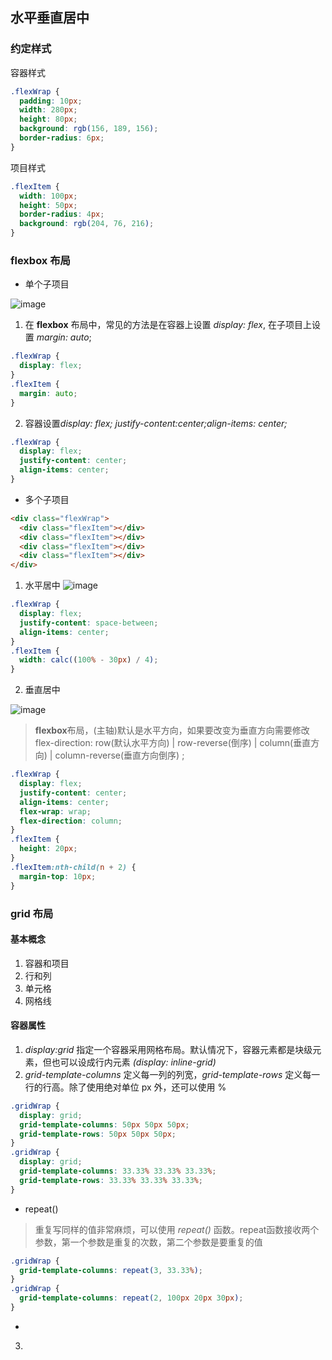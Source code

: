 ## 水平垂直居中

### 约定样式

容器样式

```css
.flexWrap {
  padding: 10px;
  width: 280px;
  height: 80px;
  background: rgb(156, 189, 156);
  border-radius: 6px;
}
```

项目样式

```css
.flexItem {
  width: 100px;
  height: 50px;
  border-radius: 4px;
  background: rgb(204, 76, 216);
}
```

### flexbox 布局

- 单个子项目

![image](http://cdn.jrsq.fun/1615445742121/1.png)

1. 在 **flexbox** 布局中，常见的方法是在容器上设置 _display: flex_, 在子项目上设置 _margin: auto_;

```css
.flexWrap {
  display: flex;
}
.flexItem {
  margin: auto;
}
```

2. 容器设置*display: flex; justify-content:center;align-items: center;*

```css
.flexWrap {
  display: flex;
  justify-content: center;
  align-items: center;
}
```

- 多个子项目

```html
<div class="flexWrap">
  <div class="flexItem"></div>
  <div class="flexItem"></div>
  <div class="flexItem"></div>
  <div class="flexItem"></div>
</div>
```

1. 水平居中
   ![image](3.png)

```css
.flexWrap {
  display: flex;
  justify-content: space-between;
  align-items: center;
}
.flexItem {
  width: calc((100% - 30px) / 4);
}
```

2. 垂直居中

![image](http://cdn.jrsq.fun/1615445742121/2.png)

> **flexbox**布局，(主轴)默认是水平方向，如果要改变为垂直方向需要修改 flex-direction: row(默认水平方向) | row-reverse(倒序) | column(垂直方向) | column-reverse(垂直方向倒序) ;

```css
.flexWrap {
  display: flex;
  justify-content: center;
  align-items: center;
  flex-wrap: wrap;
  flex-direction: column;
}
.flexItem {
  height: 20px;
}
.flexItem:nth-child(n + 2) {
  margin-top: 10px;
}
```

### grid 布局

#### 基本概念

1. 容器和项目
2. 行和列
3. 单元格
4. 网格线

#### 容器属性

1. _display:grid_ 指定一个容器采用网格布局。默认情况下，容器元素都是块级元素，但也可以设成行内元素 _(display: inline-grid)_
2. _grid-template-columns_ 定义每一列的列宽，_grid-template-rows_ 定义每一行的行高。除了使用绝对单位 px 外，还可以使用 %
```css
.gridWrap {
  display: grid;
  grid-template-columns: 50px 50px 50px;
  grid-template-rows: 50px 50px 50px;
}
.gridWrap {
  display: grid;
  grid-template-columns: 33.33% 33.33% 33.33%;
  grid-template-rows: 33.33% 33.33% 33.33%;
}
```

- repeat()
> 重复写同样的值非常麻烦，可以使用 *repeat()* 函数。repeat函数接收两个参数，第一个参数是重复的次数，第二个参数是要重复的值
```css
.gridWrap {
  grid-template-columns: repeat(3, 33.33%);
}
.gridWrap {
  grid-template-columns: repeat(2, 100px 20px 30px);
}
```
- 

3.
